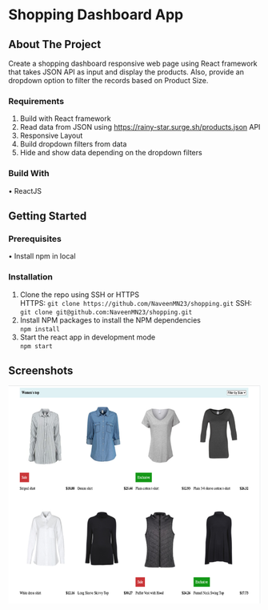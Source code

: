 # Shopping Dashboard App

## About The Project
Create a shopping dashboard responsive web page using React framework that takes JSON API as input and display the products. Also, provide an dropdown option to filter the records based on Product Size.

### Requirements
1. Build with React framework <br/>
2. Read data from JSON using https://rainy-star.surge.sh/products.json API <br/>
3. Responsive Layout <br/>
4. Build dropdown filters from data <br/>
5. Hide and show data depending on the dropdown filters <br/>

### Build With
• ReactJS

## Getting Started

### Prerequisites
• Install npm in local

### Installation
1. Clone the repo using SSH or HTTPS <br/>
    HTTPS: ``` git clone https://github.com/NaveenMN23/shopping.git ```
    SSH: ``` git clone git@github.com:NaveenMN23/shopping.git ```
2. Install NPM packages to install the NPM dependencies <br/>
    ``` npm install ```
3. Start the react app in development mode <br/>
    ``` npm start ```

## Screenshots
<img src="public/images/dashboard-screenshot.png" alt="Dashboard Screenshot" width="645" height="436">


